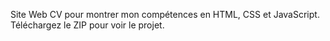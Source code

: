 Site Web CV pour montrer mon compétences en HTML, CSS et JavaScript.
Téléchargez le ZIP pour voir le projet.
